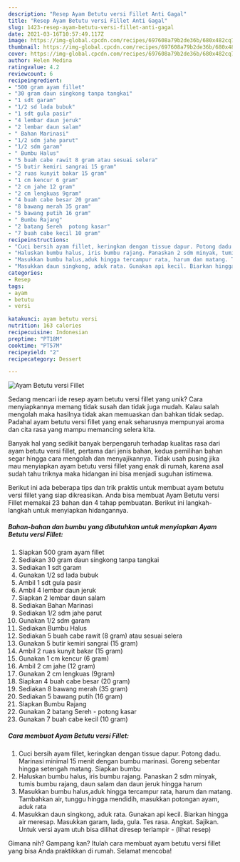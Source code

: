 ```yaml
---
description: "Resep Ayam Betutu versi Fillet Anti Gagal"
title: "Resep Ayam Betutu versi Fillet Anti Gagal"
slug: 1423-resep-ayam-betutu-versi-fillet-anti-gagal
date: 2021-03-16T10:57:49.117Z
image: https://img-global.cpcdn.com/recipes/697608a79b2de36b/680x482cq70/ayam-betutu-versi-fillet-foto-resep-utama.jpg
thumbnail: https://img-global.cpcdn.com/recipes/697608a79b2de36b/680x482cq70/ayam-betutu-versi-fillet-foto-resep-utama.jpg
cover: https://img-global.cpcdn.com/recipes/697608a79b2de36b/680x482cq70/ayam-betutu-versi-fillet-foto-resep-utama.jpg
author: Helen Medina
ratingvalue: 4.2
reviewcount: 6
recipeingredient:
- "500 gram ayam fillet"
- "30 gram daun singkong tanpa tangkai"
- "1 sdt garam"
- "1/2 sd lada bubuk"
- "1 sdt gula pasir"
- "4 lembar daun jeruk"
- "2 lembar daun salam"
- " Bahan Marinasi"
- "1/2 sdm jahe parut"
- "1/2 sdm garam"
- " Bumbu Halus"
- "5 buah cabe rawit 8 gram atau sesuai selera"
- "5 butir kemiri sangrai 15 gram"
- "2 ruas kunyit bakar 15 gram"
- "1 cm kencur 6 gram"
- "2 cm jahe 12 gram"
- "2 cm lengkuas 9gram"
- "4 buah cabe besar 20 gram"
- "8 bawang merah 35 gram"
- "5 bawang putih 16 gram"
- " Bumbu Rajang"
- "2 batang Sereh  potong kasar"
- "7 buah cabe kecil 10 gram"
recipeinstructions:
- "Cuci bersih ayam fillet, keringkan dengan tissue dapur. Potong dadu. Marinasi minimal 15 menit dengan bumbu marinasi. Goreng sebentar hingga setengah matang. Siapkan bumbu"
- "Haluskan bumbu halus, iris bumbu rajang. Panaskan 2 sdm minyak, tumis bumbu rajang, daun salam dan daun jeruk hingga harum"
- "Masukkan bumbu halus,aduk hingga tercampur rata, harum dan matang. Tambahkan air, tunggu hingga mendidih, masukkan potongan ayam, aduk rata"
- "Masukkan daun singkong, aduk rata. Gunakan api kecil. Biarkan hingga air meresap. Masukkan garam, lada, gula. Tes rasa. Angkat. Sajikan. Untuk versi ayam utuh bisa dilihat diresep terlampir           (lihat resep)"
categories:
- Resep
tags:
- ayam
- betutu
- versi

katakunci: ayam betutu versi 
nutrition: 163 calories
recipecuisine: Indonesian
preptime: "PT18M"
cooktime: "PT57M"
recipeyield: "2"
recipecategory: Dessert

---
```



![Ayam Betutu versi Fillet](https://img-global.cpcdn.com/recipes/697608a79b2de36b/680x482cq70/ayam-betutu-versi-fillet-foto-resep-utama.jpg)

Sedang mencari ide resep ayam betutu versi fillet yang unik? Cara menyiapkannya memang tidak susah dan tidak juga mudah. Kalau salah mengolah maka hasilnya tidak akan memuaskan dan bahkan tidak sedap. Padahal ayam betutu versi fillet yang enak seharusnya mempunyai aroma dan cita rasa yang mampu memancing selera kita.



Banyak hal yang sedikit banyak berpengaruh terhadap kualitas rasa dari ayam betutu versi fillet, pertama dari jenis bahan, kedua pemilihan bahan segar hingga cara mengolah dan menyajikannya. Tidak usah pusing jika mau menyiapkan ayam betutu versi fillet yang enak di rumah, karena asal sudah tahu triknya maka hidangan ini bisa menjadi suguhan istimewa.


Berikut ini ada beberapa tips dan trik praktis untuk membuat ayam betutu versi fillet yang siap dikreasikan. Anda bisa membuat Ayam Betutu versi Fillet memakai 23 bahan dan 4 tahap pembuatan. Berikut ini langkah-langkah untuk menyiapkan hidangannya.

<!--inarticleads1-->

##### Bahan-bahan dan bumbu yang dibutuhkan untuk menyiapkan Ayam Betutu versi Fillet:

1. Siapkan 500 gram ayam fillet
1. Sediakan 30 gram daun singkong tanpa tangkai
1. Sediakan 1 sdt garam
1. Gunakan 1/2 sd lada bubuk
1. Ambil 1 sdt gula pasir
1. Ambil 4 lembar daun jeruk
1. Siapkan 2 lembar daun salam
1. Sediakan  Bahan Marinasi
1. Sediakan 1/2 sdm jahe parut
1. Gunakan 1/2 sdm garam
1. Sediakan  Bumbu Halus
1. Sediakan 5 buah cabe rawit (8 gram) atau sesuai selera
1. Gunakan 5 butir kemiri sangrai (15 gram)
1. Ambil 2 ruas kunyit bakar (15 gram)
1. Gunakan 1 cm kencur (6 gram)
1. Ambil 2 cm jahe (12 gram)
1. Gunakan 2 cm lengkuas (9gram)
1. Siapkan 4 buah cabe besar (20 gram)
1. Sediakan 8 bawang merah (35 gram)
1. Sediakan 5 bawang putih (16 gram)
1. Siapkan  Bumbu Rajang
1. Gunakan 2 batang Sereh - potong kasar
1. Gunakan 7 buah cabe kecil (10 gram)




<!--inarticleads2-->

##### Cara membuat Ayam Betutu versi Fillet:

1. Cuci bersih ayam fillet, keringkan dengan tissue dapur. Potong dadu. Marinasi minimal 15 menit dengan bumbu marinasi. Goreng sebentar hingga setengah matang. Siapkan bumbu
1. Haluskan bumbu halus, iris bumbu rajang. Panaskan 2 sdm minyak, tumis bumbu rajang, daun salam dan daun jeruk hingga harum
1. Masukkan bumbu halus,aduk hingga tercampur rata, harum dan matang. Tambahkan air, tunggu hingga mendidih, masukkan potongan ayam, aduk rata
1. Masukkan daun singkong, aduk rata. Gunakan api kecil. Biarkan hingga air meresap. Masukkan garam, lada, gula. Tes rasa. Angkat. Sajikan. Untuk versi ayam utuh bisa dilihat diresep terlampir -           (lihat resep)




Gimana nih? Gampang kan? Itulah cara membuat ayam betutu versi fillet yang bisa Anda praktikkan di rumah. Selamat mencoba!
